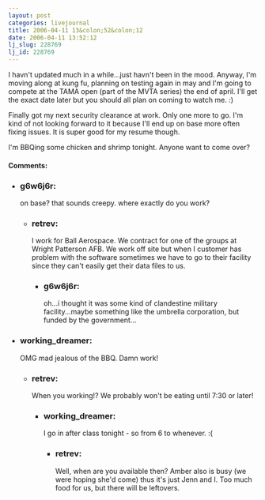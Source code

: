 ```yaml
---
layout: post
categories: livejournal
title: 2006-04-11 13&colon;52&colon;12
date: 2006-04-11 13:52:12
lj_slug: 228769
lj_id: 228769
---
```

I havn't updated much in a while...just havn't been in the mood. Anyway, I'm moving along at kung fu, planning on testing again in may and I'm going to compete at the TAMA open (part of the MVTA series) the end of april. I'll get the exact date later but you should all plan on coming to watch me. :)  



Finally got my next security clearance at work. Only one more to go. I'm kind of not looking forward to it because I'll end up on base more often fixing issues. It is super good for my resume though.  



I'm BBQing some chicken and shrimp tonight. Anyone want to come over?


<div id="comments"><h4>Comments:</h4><div class="lj-comments"><ul>
<li><h3>g6w6j6r: </h3>
<a id="comment-634"></a>
<p>on base? that sounds creepy. where exactly do you work?</p>
<ul>
<li><h3>retrev: </h3>
<a id="comment-635"></a>
<p>I work for Ball Aerospace. We contract for one of the groups at Wright Patterson AFB. We work off site but when I customer has problem with the software sometimes we have to go to their facility since they can't easily get their data files to us.</p>
<ul>
<li><h3>g6w6j6r: </h3>
<a id="comment-640"></a>
<p>oh...i thought it was some kind of clandestine military facility...maybe something like the umbrella corporation, but funded by the government...</p>
</li>
</ul>
</li>
</ul>
</li>
<li><h3>working_dreamer: </h3>
<a id="comment-636"></a>
<p>OMG mad jealous of the BBQ. Damn work!</p>
<ul>
<li><h3>retrev: </h3>
<a id="comment-637"></a>
<p>When you working!? We probably won't be eating until 7:30 or later!</p>
<ul>
<li><h3>working_dreamer: </h3>
<a id="comment-638"></a>
<p>I go in after class tonight - so from 6 to whenever. :(</p>
<ul>
<li><h3>retrev: </h3>
<a id="comment-639"></a>
<p>Well, when are you available then? Amber also is busy (we were hoping she'd come) thus it's just Jenn and I. Too much food for us, but there will be leftovers.</p>
</li>
</ul>
</li>
</ul>
</li>
</ul>
</li>
</ul></div></div>
